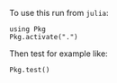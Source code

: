 To use this run from `julia`:

```
using Pkg
Pkg.activate(".")
```

Then test for example like:
```
Pkg.test()
```
